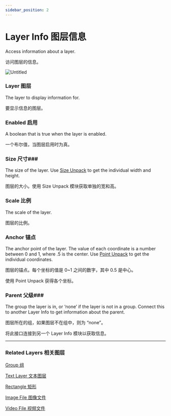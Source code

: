 ```yaml
---
sidebar_position: 2
---
```


# Layer Info 图层信息

Access information about a layer.

访问图层的信息。

![Untitled](https://s3.us-west-2.amazonaws.com/secure.notion-static.com/2a6f4a27-ed09-4c90-a0ba-639ef28f55c8/Untitled.png?X-Amz-Algorithm=AWS4-HMAC-SHA256&X-Amz-Content-Sha256=UNSIGNED-PAYLOAD&X-Amz-Credential=AKIAT73L2G45EIPT3X45%2F20220602%2Fus-west-2%2Fs3%2Faws4_request&X-Amz-Date=20220602T181324Z&X-Amz-Expires=86400&X-Amz-Signature=9f0eb659d1d4e114ef8442daf84428b5ac3a4c084ce90d5d6dca7b94e7609715&X-Amz-SignedHeaders=host&response-content-disposition=filename%20%3D%22Untitled.png%22&x-id=GetObject)

### Layer 图层

The layer to display information for.

要显示信息的图层。

### Enabled 启用

A boolean that is true when the layer is enabled.

一个布尔值，当图层启用时为真。

### Size 尺寸### 

The size of the layer. Use [Size Unpack](https://www.notion.so/Point-Unpack-2b4874a049d34f898bc64c27879e191e) to get the individual width and height.

图层的大小。使用 Size Unpack 模块获取单独的宽和高。

### Scale 比例

The scale of the layer.

图层的比例。

### Anchor 锚点

The anchor point of the layer. The value of each coordinate is a number between 0 and 1, where .5 is the center. Use [Point Unpack](https://www.notion.so/Point-Unpack-2b4874a049d34f898bc64c27879e191e) to get the individual coordinates.

图层的锚点。每个坐标的值是 0~1 之间的数字，其中 0.5 是中心。

使用 Point Unpack 获得各个坐标。

### Parent 父级### 

The group the layer is in, or ‘none’ if the layer is not in a group. Connect this to another Layer Info to get information about the parent.

图层所在的组，如果图层不在组中，则为 “none”。

将此接口连接到另一个 Layer Info 模块以获取信息。

------

### Related Layers 相关图层

[Group 组](https://www.notion.so/Group-8fe10633d0c049a0b6866820a46c0ddc)

[Text Layer 文本图层](https://www.notion.so/Text-Layer-55f5163900ed47698f1ccc1752423a88)

[Rectangle 矩形](https://www.notion.so/Rectangle-d4f77c73db8f4c9393d1a4616cd27912)

[Image File 图像文件](https://www.notion.so/Image-File-a86eff7ee4704c31b00057723d0e659f)

[Video File 视频文件](https://www.notion.so/Video-File-460f7fd4e7db40328e354f6306ede79a)
